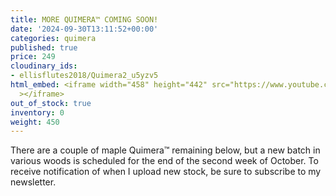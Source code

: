 ```yaml
---
title: MORE QUIMERA™ COMING SOON!
date: '2024-09-30T13:11:52+00:00'
categories: quimera
published: true
price: 249
cloudinary_ids:
- ellisflutes2018/Quimera2_u5yzv5
html_embed: <iframe width="458" height="442" src="https://www.youtube.com/embed/99C4dllkXO8"
  ></iframe>
out_of_stock: true
inventory: 0
weight: 450
---
```


There are a couple of maple Quimera™ remaining below, but a new batch in various woods is scheduled for the end of the second week of October.  To receive notification of when I upload new stock, be sure to subscribe to my newsletter.